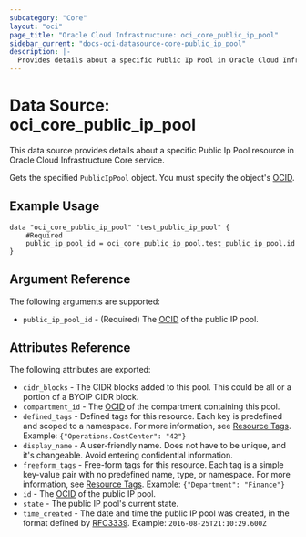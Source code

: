```yaml
---
subcategory: "Core"
layout: "oci"
page_title: "Oracle Cloud Infrastructure: oci_core_public_ip_pool"
sidebar_current: "docs-oci-datasource-core-public_ip_pool"
description: |-
  Provides details about a specific Public Ip Pool in Oracle Cloud Infrastructure Core service
---
```


# Data Source: oci_core_public_ip_pool
This data source provides details about a specific Public Ip Pool resource in Oracle Cloud Infrastructure Core service.

Gets the specified `PublicIpPool` object. You must specify the object's [OCID](https://docs.cloud.oracle.com/iaas/Content/General/Concepts/identifiers.htm).


## Example Usage

```hcl
data "oci_core_public_ip_pool" "test_public_ip_pool" {
	#Required
	public_ip_pool_id = oci_core_public_ip_pool.test_public_ip_pool.id
}
```

## Argument Reference

The following arguments are supported:

* `public_ip_pool_id` - (Required) The [OCID](https://docs.cloud.oracle.com/iaas/Content/General/Concepts/identifiers.htm) of the public IP pool.


## Attributes Reference

The following attributes are exported:

* `cidr_blocks` - The CIDR blocks added to this pool. This could be all or a portion of a BYOIP CIDR block.
* `compartment_id` - The [OCID](https://docs.cloud.oracle.com/iaas/Content/General/Concepts/identifiers.htm) of the compartment containing this pool. 
* `defined_tags` - Defined tags for this resource. Each key is predefined and scoped to a namespace. For more information, see [Resource Tags](https://docs.cloud.oracle.com/iaas/Content/General/Concepts/resourcetags.htm).  Example: `{"Operations.CostCenter": "42"}` 
* `display_name` - A user-friendly name. Does not have to be unique, and it's changeable. Avoid entering confidential information. 
* `freeform_tags` - Free-form tags for this resource. Each tag is a simple key-value pair with no predefined name, type, or namespace. For more information, see [Resource Tags](https://docs.cloud.oracle.com/iaas/Content/General/Concepts/resourcetags.htm).  Example: `{"Department": "Finance"}` 
* `id` - The [OCID](https://docs.cloud.oracle.com/iaas/Content/General/Concepts/identifiers.htm) of the public IP pool.
* `state` - The public IP pool's current state.
* `time_created` - The date and time the public IP pool was created, in the format defined by [RFC3339](https://tools.ietf.org/html/rfc3339).  Example: `2016-08-25T21:10:29.600Z` 

